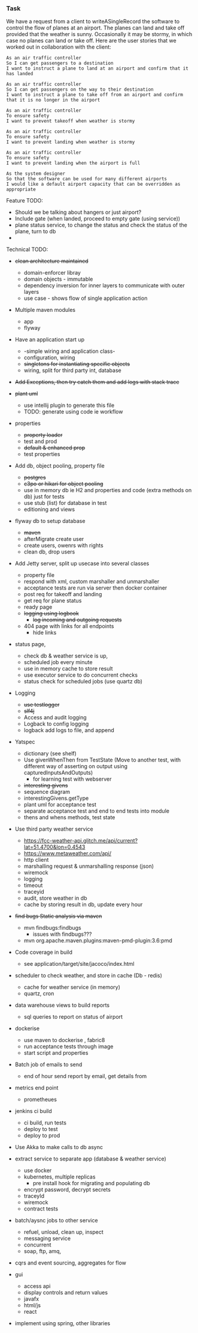 ### Task


We have a request from a client to writeASingleRecord the software to control the flow of planes at an airport. The planes can land and take off provided that the weather is sunny. Occasionally it may be stormy, in which case no planes can land or take off. Here are the user stories that we worked out in collaboration with the client:


```
As an air traffic controller
So I can get passengers to a destination
I want to instruct a plane to land at an airport and confirm that it has landed

As an air traffic controller
So I can get passengers on the way to their destination
I want to instruct a plane to take off from an airport and confirm that it is no longer in the airport

As an air traffic controller
To ensure safety
I want to prevent takeoff when weather is stormy

As an air traffic controller
To ensure safety
I want to prevent landing when weather is stormy

As an air traffic controller
To ensure safety
I want to prevent landing when the airport is full

As the system designer
So that the software can be used for many different airports
I would like a default airport capacity that can be overridden as appropriate
```


Feature TODO:

- Should we be talking about hangers or just airport?
- Include gate (when landed, proceed to empty gate (using service))
- plane status service, to change the status and check the status of the plane, turn to db
-


Technical TODO:

- ~~clean architecture maintained~~
    - domain-enforcer libray
    - domain objects - immutable
    - dependency inversion for inner layers to communicate with outer layers
    - use case - shows flow of single application action

- Multiple maven modules
    - app
    - flyway

- Have an application start up
    - -simple wiring and application class-
    - configuration, wiring
    - ~~singletons for instantiating specific objects~~
    - wiring, split for third party int, database

- ~~Add Exceptions, then try catch them and add logs with stack trace~~

- ~~plant uml~~
    - use intellij plugin to generate this file
    - TODO: generate using code ie workflow

- properties
    - ~~property loader~~
    - test and prod
    - ~~default & enhanced prop~~
    - test properties

- Add db, object pooling, property file
    - ~~postgres~~
    - ~~c3po or hikari for object pooling~~
    - use in memory db ie H2 and properties and code (extra methods on db) just for tests
    - use stub (list) for database in test
    - editioning and views

- flyway db to setup database
    - ~~maven~~
    - afterMigrate create user
    - create users, owenrs with rights
    - clean db, drop users

- Add Jetty server, split up usecase into several classes
    - property file
    - respond with xml, custom marshaller and unmarshaller
    - acceptance tests are run via server then docker container
    - post req for takeoff and landing
    - get req for plane status
    - ready page
    - ~~logging using logbook~~
        - ~~log incoming and outgoing requests~~
    - 404 page with links for all endpoints
        - hide links

- status page,
    - check db & weather service is up,
    - scheduled job every minute
    - use in memory cache to store result
    - use executor service to do concurrent checks
    - status check for scheduled jobs (use quartz db)

- Logging
    - ~~use testlogger~~
    - ~~slf4j~~
    - Access and audit logging
    - Logback to config logging
    - logback add logs to file, and append

- Yatspec
    - dictionary (see shelf)
    - Use givenWhenThen from TestState (Move to another test, with different way of asserting on output using capturedInputsAndOutputs)
        - for learning test with webserver
    - ~~interesting givens~~
    - sequence diagram
    - interestingGivens.getType
    - plant uml for acceptance test
    - separate acceptance test  and end to end tests into module
    - thens and whens methods, test state

- Use third party weather service
    - https://fcc-weather-api.glitch.me/api/current?lat=51.4700&lon=0.4543
    - https://www.metaweather.com/api/
    - http client
    - marshalling request & unmarshalling response (json)
    - wiremock
    - logging
    - timeout
    - traceyid
    - audit, store weather in db
    - cache by storing result in db, update every hour

- ~~find bugs Static analysis via maven~~
    - mvn findbugs:findbugs
        - issues with findbugs???
    - mvn org.apache.maven.plugins:maven-pmd-plugin:3.6:pmd

- Code coverage in build
   - see application/target/site/jacoco/index.html

- scheduler to check weather, and store in cache (Db - redis)
    - cache for weather service (in memory)
    - quartz, cron

- data warehouse views to build reports
    - sql queries to report on status of airport

- dockerise
    - use maven to dockerise , fabric8
    - run acceptance tests through image
    - start script and properties

- Batch job of emails to send
    - end of hour send report by email, get details from

- metrics end point
    - prometheues

- jenkins ci build
    - ci build, run tests
    - deploy to test
    - deploy to prod

- Use Akka to make calls to db async

- extract service to separate app (database & weather service)
    - use docker
    - kubernetes, multiple replicas
        - pre install hook for migrating and populating db
    - encrypt password, decrypt secrets
    - traceyId
    - wiremock
    - contract tests

- batch/aysnc jobs to other service
    - refuel, unload, clean up, inspect
    - messaging service
    - concurrent
    - soap, ftp, amq,

- cqrs and event sourcing, aggregates for flow

- gui
    - access api
    - display controls and return values
    - javafx
    - html/js
    - react

- implement using spring, other libraries

